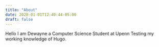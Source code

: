 ```yaml
---
title: "About"
date: 2020-01-01T12:40:44-05:00
draft: false
---
```

Hello I am Dewayne a Computer Science Student at Upenn Testing my working knowledge of Hugo.